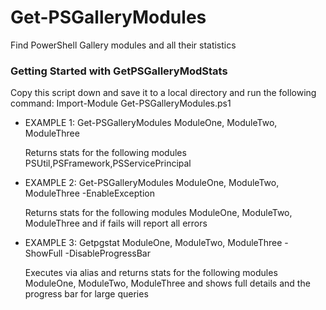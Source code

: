 # Get-PSGalleryModules
Find PowerShell Gallery modules and all their statistics

### Getting Started with GetPSGalleryModStats

Copy this script down and save it to a local directory and run the following command: Import-Module Get-PSGalleryModules.ps1

- EXAMPLE 1: Get-PSGalleryModules ModuleOne, ModuleTwo, ModuleThree

    Returns stats for the following modules PSUtil,PSFramework,PSServicePrincipal

- EXAMPLE 2: Get-PSGalleryModules ModuleOne, ModuleTwo, ModuleThree -EnableException

    Returns stats for the following modules ModuleOne, ModuleTwo, ModuleThree and if fails will report all errors

- EXAMPLE 3: Getpgstat ModuleOne, ModuleTwo, ModuleThree -ShowFull -DisableProgressBar

    Executes via alias and returns stats for the following modules ModuleOne, ModuleTwo, ModuleThree and shows full details and the progress bar for large queries
